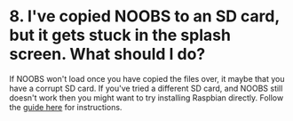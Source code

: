 # 8. I've copied NOOBS to an SD card, but it gets stuck in the splash screen. What should I do?

If NOOBS won't load once you have copied the files over, it maybe that you have a corrupt SD card.
If you've tried a different SD card, and NOOBS still doesn't work then you might want to try installing Raspbian directly. Follow the [guide here](https://www.raspberrypi.org/learning/help-software-guide/quickstart) for instructions.
